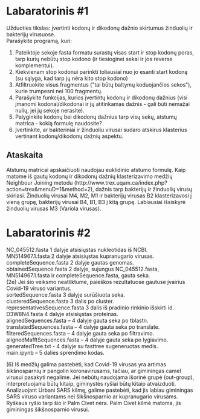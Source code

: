 # Labaratorinis #1

Užduoties tikslas: įvertinti kodonų ir dikodonų dažnio skirtumus žinduolių ir bakterijų virusuose.<br/>
Parašykite programą, kuri:  
1. Pateiktoje sekoje fasta formatu surastų visas start ir stop kodonų poras, tarp kurių nebūtų stop kodono (ir tiesioginei sekai ir jos reverse komplementui). 
2. Kiekvienam stop kodonui parinkti toliausiai nuo jo esanti start kodoną (su sąlyga, kad tarp jų nėra kito stop kodono)
3. Atfiltruokite visus fragmentus ("tai būtų baltymų koduojančios sekos"), kurie trumpesni nei 100 fragmentų.
4. Parašykite funkcijas, kurios įvertintų kodonų ir dikodonų dažnius (visi įmanomi kodonai/dikodonai ir jų atitinkamas dažnis  - gali būti nemažai nulių, jei jų sekoje nerasite).
5. Palyginkite kodonų bei dikodonų dažnius tarp visų sekų, atstumų matrica - kokią formulę naudosite?
6. Įvertinkite, ar bakteriniai ir žinduoliu virusai sudaro atskirus klasterius vertinant kodonų/dikodonų dažnių aspektu.

<h2>Ataskaita</h2>
Atstumų matricai apskaičiuoti naudojau euklidinio atstumo formulę. Kaip matome iš gautų kodonų ir dikodonų dažnių klasterizavimo medžių Neighbour Joining metodu (http://www.trex.uqam.ca/index.php?action=trex&menuD=1&method=2), dažnis tarp bakterijų ir žinduolių virusų skiriasi. Žinduolių virusai M4, M2, M1 ir bakterijų virusas B2 klasterizavosi į vieną grupę, bakterijų virusai B4, B1, B3 į kitą grupę. Labiausiai išsiskyrė žinduolių virusas M3 (Variola virusas).

# Labaratorinis #2

NC_045512.fasta 1 dalyje atsisiųstas nukleotidas iš NCBI.\
MN514967.1.fasta 2 dalyje atsisiųstas kupranugario virusas.\
completeSequence.fasta 2 dalyje gautas genomas.\
obtainedSequence.fasta 2 dalyje, sujungus NC_045512.fasta, MN514967.1.fasta ir completeSequence.fasta, gauta seka.\
(2e) Jei šio veiksmo neatliktume, paieškos rezultatuose gautuse įvairius Covid-19 viruso variantus.\
sortedSequence.fasta 3 dalyje surūšiuota seka.\
clusteredSequence.fasta 3 dalis po cluster.\
representativesSequence.fasta 3 dalis iš pradinio rinkinio išskirti id.\
D3W8N4.fasta 4 dalyje atsisiųstas proteinas.\
alignedSequences.fasta – 4 dalyje gauta seka po tblastn.\
translatedSequences.fasta – 4 dalyje gauta seka po translate.\
filteredSequences.fasta – 4 dalyje gauta seka po filtravimo.\
alignedMafftSequences.fasta – 4 dalyje gauta seka po lygiavimo.\
generatedTree.txt - 4 dalyje su fasttree sugeneruotas medis.\
main.ipynb – 5 dalies sprendimo kodas.

(6) Iš medžių galima pastebėti, kad Covid-19 virusas yra artimas šikšnosparnių ir pangolin koronavirusams, tačiau, ar giminingas camel virusui pasakyti negalime. Jei nebūtų naudojama išorinė grupė (out-group), interpretuojama būtų kitaip, giminystės ryšiai būtų kitaip atvaizduoti. Analizuojant Urbani SARS kilmę, galime pastebėti, kad jis labiau giminingas SARS viruso variantams nei šikšnosparnio ar kupranugario virusams. Ryškaus ryšio tarp šio ir Palm Civet nėra. Palm Civet kilmė matoma, jis giminingas šikšnosparnio virusui.
